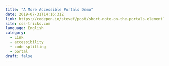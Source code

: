 ```yaml
---
title: "A More Accessible Portals Demo"
date: 2019-07-31T14:16:31Z
link: https://codepen.io/stevef/post/short-note-on-the-portals-element?utm_medium=RSS&utm_source=news.12bit.vn
site: css-tricks.com
language: English
category:
  - Link
  - accessibility
  - code splitting
  - portal
draft: false
---
```

